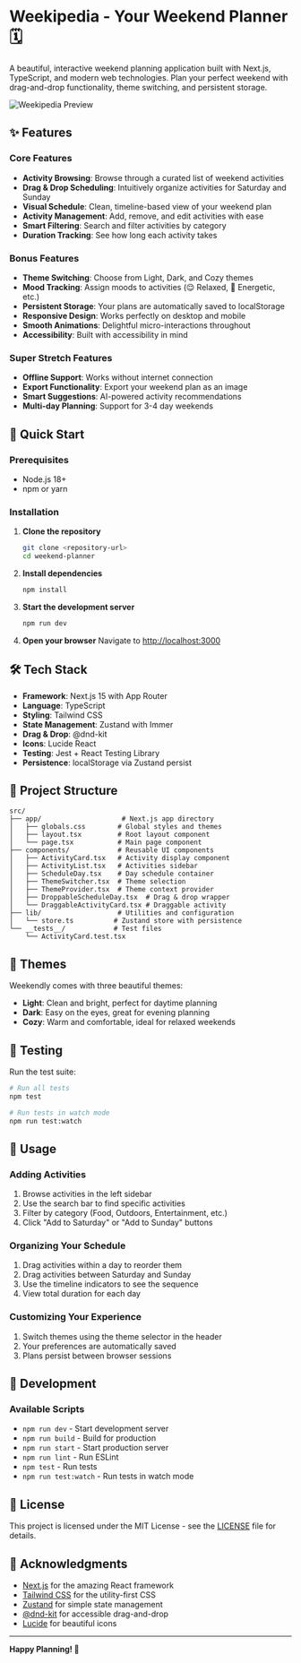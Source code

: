 # Weekipedia - Your Weekend Planner 🗓️

A beautiful, interactive weekend planning application built with Next.js, TypeScript, and modern web technologies. Plan your perfect weekend with drag-and-drop functionality, theme switching, and persistent storage.

![Weekipedia Preview](https://weekipedia.vercel.app/)

## ✨ Features

### Core Features

- **Activity Browsing**: Browse through a curated list of weekend activities
- **Drag & Drop Scheduling**: Intuitively organize activities for Saturday and Sunday
- **Visual Schedule**: Clean, timeline-based view of your weekend plan
- **Activity Management**: Add, remove, and edit activities with ease
- **Smart Filtering**: Search and filter activities by category
- **Duration Tracking**: See how long each activity takes

### Bonus Features

- **Theme Switching**: Choose from Light, Dark, and Cozy themes
- **Mood Tracking**: Assign moods to activities (😌 Relaxed, 🥾 Energetic, etc.)
- **Persistent Storage**: Your plans are automatically saved to localStorage
- **Responsive Design**: Works perfectly on desktop and mobile
- **Smooth Animations**: Delightful micro-interactions throughout
- **Accessibility**: Built with accessibility in mind

### Super Stretch Features

- **Offline Support**: Works without internet connection
- **Export Functionality**: Export your weekend plan as an image
- **Smart Suggestions**: AI-powered activity recommendations
- **Multi-day Planning**: Support for 3-4 day weekends

## 🚀 Quick Start

### Prerequisites

- Node.js 18+
- npm or yarn

### Installation

1. **Clone the repository**

   ```bash
   git clone <repository-url>
   cd weekend-planner
   ```

2. **Install dependencies**

   ```bash
   npm install
   ```

3. **Start the development server**

   ```bash
   npm run dev
   ```

4. **Open your browser**
   Navigate to [http://localhost:3000](http://localhost:3000)

## 🛠️ Tech Stack

- **Framework**: Next.js 15 with App Router
- **Language**: TypeScript
- **Styling**: Tailwind CSS
- **State Management**: Zustand with Immer
- **Drag & Drop**: @dnd-kit
- **Icons**: Lucide React
- **Testing**: Jest + React Testing Library
- **Persistence**: localStorage via Zustand persist

## 📁 Project Structure

```
src/
├── app/                    # Next.js app directory
│   ├── globals.css        # Global styles and themes
│   ├── layout.tsx         # Root layout component
│   └── page.tsx           # Main page component
├── components/            # Reusable UI components
│   ├── ActivityCard.tsx   # Activity display component
│   ├── ActivityList.tsx   # Activities sidebar
│   ├── ScheduleDay.tsx    # Day schedule container
│   ├── ThemeSwitcher.tsx  # Theme selection
│   ├── ThemeProvider.tsx  # Theme context provider
│   ├── DroppableScheduleDay.tsx  # Drag & drop wrapper
│   └── DraggableActivityCard.tsx # Draggable activity
├── lib/                   # Utilities and configuration
│   └── store.ts          # Zustand store with persistence
└── __tests__/            # Test files
    └── ActivityCard.test.tsx
```

## 🎨 Themes

Weekendly comes with three beautiful themes:

- **Light**: Clean and bright, perfect for daytime planning
- **Dark**: Easy on the eyes, great for evening planning
- **Cozy**: Warm and comfortable, ideal for relaxed weekends

## 🧪 Testing

Run the test suite:

```bash
# Run all tests
npm test

# Run tests in watch mode
npm run test:watch
```

## 📱 Usage

### Adding Activities

1. Browse activities in the left sidebar
2. Use the search bar to find specific activities
3. Filter by category (Food, Outdoors, Entertainment, etc.)
4. Click "Add to Saturday" or "Add to Sunday" buttons

### Organizing Your Schedule

1. Drag activities within a day to reorder them
2. Drag activities between Saturday and Sunday
3. Use the timeline indicators to see the sequence
4. View total duration for each day

### Customizing Your Experience

1. Switch themes using the theme selector in the header
2. Your preferences are automatically saved
3. Plans persist between browser sessions

## 🔧 Development

### Available Scripts

- `npm run dev` - Start development server
- `npm run build` - Build for production
- `npm run start` - Start production server
- `npm run lint` - Run ESLint
- `npm test` - Run tests
- `npm run test:watch` - Run tests in watch mode

## 📄 License

This project is licensed under the MIT License - see the [LICENSE](LICENSE) file for details.

## 🙏 Acknowledgments

- [Next.js](https://nextjs.org/) for the amazing React framework
- [Tailwind CSS](https://tailwindcss.com/) for the utility-first CSS
- [Zustand](https://github.com/pmndrs/zustand) for simple state management
- [@dnd-kit](https://dndkit.com/) for accessible drag-and-drop
- [Lucide](https://lucide.dev/) for beautiful icons

---

**Happy Planning! 🎉**
